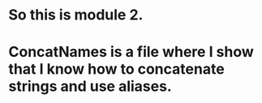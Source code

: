 # So this is module 2.
# ConcatNames is a file where I show that I know how to concatenate strings and use aliases.
